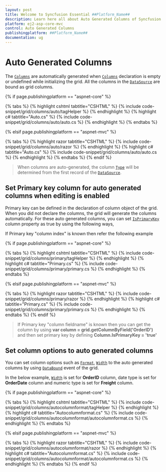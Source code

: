 ```yaml
---
layout: post
title: Welcome to Syncfusion Essential ##Platform_Name##
description: Learn here all about Auto Generated Columns of Syncfusion Essential ##Platform_Name## widgets based on HTML5 and jQuery.
platform: ej2-asp-core-mvc
control: Auto Generated Columns
publishingplatform: ##Platform_Name##
documentation: ug
---
```


# Auto Generated Columns

The [`Columns`](https://help.syncfusion.com/cr/aspnetcore-js2/Syncfusion.EJ2.Grids.GridColumn.html) are automatically generated when
[`Columns`](https://help.syncfusion.com/cr/aspnetcore-js2/Syncfusion.EJ2.Grids.GridColumn.html) declaration is empty or undefined while initializing the grid. All the columns in the [`DataSource`](https://help.syncfusion.com/cr/aspnetcore-js2/Syncfusion.EJ2.Grids.Grid.html#Syncfusion_EJ2_Grids_Grid_DataSource) are bound as grid columns.

{% if page.publishingplatform == "aspnet-core" %}

{% tabs %}
{% highlight cshtml tabtitle="CSHTML" %}
{% include code-snippet/grid/columns/auto/tagHelper %}
{% endhighlight %}
{% highlight c# tabtitle="Auto.cs" %}
{% include code-snippet/grid/columns/auto/auto.cs %}
{% endhighlight %}
{% endtabs %}

{% elsif page.publishingplatform == "aspnet-mvc" %}

{% tabs %}
{% highlight razor tabtitle="CSHTML" %}
{% include code-snippet/grid/columns/auto/razor %}
{% endhighlight %}
{% highlight c# tabtitle="Auto.cs" %}
{% include code-snippet/grid/columns/auto/auto.cs %}
{% endhighlight %}
{% endtabs %}
{% endif %}



> When columns are auto-generated, the column [`Type`](https://help.syncfusion.com/cr/aspnetcore-js2/Syncfusion.EJ2.Grids.GridColumn.html#Syncfusion_EJ2_Grids_GridColumn_Type) will be determined from the first record of the [`DataSource`](https://help.syncfusion.com/cr/aspnetcore-js2/Syncfusion.EJ2.Grids.Grid.html#Syncfusion_EJ2_Grids_Grid_DataSource).

## Set Primary key column for auto generated columns when editing is enabled

Primary key can be defined in the declaration of column object of the grid. When you did not declare the columns, the grid will generate the columns automatically. For these auto generated columns, you can set [`IsPrimaryKey`](https://help.syncfusion.com/cr/aspnetcore-js2/Syncfusion.EJ2.Grids.GridColumn.html#Syncfusion_EJ2_Grids_GridColumn_IsPrimaryKey) column property as true by using the following ways,

If Primary key "column index" is known then refer the following example

{% if page.publishingplatform == "aspnet-core" %}

{% tabs %}
{% highlight cshtml tabtitle="CSHTML" %}
{% include code-snippet/grid/columns/primary/tagHelper %}
{% endhighlight %}
{% highlight c# tabtitle="Primary.cs" %}
{% include code-snippet/grid/columns/primary/primary.cs %}
{% endhighlight %}
{% endtabs %}

{% elsif page.publishingplatform == "aspnet-mvc" %}

{% tabs %}
{% highlight razor tabtitle="CSHTML" %}
{% include code-snippet/grid/columns/primary/razor %}
{% endhighlight %}
{% highlight c# tabtitle="Primary.cs" %}
{% include code-snippet/grid/columns/primary/primary.cs %}
{% endhighlight %}
{% endtabs %}
{% endif %}



> If Primary key "column fieldname" is known then you can get the column by using **var column = grid.getColumnByField('OrderID')** and then set primary key by defining **Column.IsPrimaryKey = 'true'**

## Set column options to auto generated columns

You can set column options such as [`Format`](https://help.syncfusion.com/cr/aspnetcore-js2/Syncfusion.EJ2.Grids.GridColumn.html#Syncfusion_EJ2_Grids_GridColumn_Format), [`Width`](https://help.syncfusion.com/cr/aspnetcore-js2/Syncfusion.EJ2.Grids.GridColumn.html#Syncfusion_EJ2_Grids_GridColumn_Width) to the auto generated columns by using [`DataBound`](https://help.syncfusion.com/cr/aspnetcore-js2/Syncfusion.EJ2.Grids.Grid.html#Syncfusion_EJ2_Grids_Grid_DataBound) event of the grid.

In the below example, [`Width`](https://help.syncfusion.com/cr/aspnetcore-js2/Syncfusion.EJ2.Grids.GridColumn.html#Syncfusion_EJ2_Grids_GridColumn_Width) is set for **OrderID** column, date type is set for **OrderDate** column and numeric type is set for **Freight** column.

{% if page.publishingplatform == "aspnet-core" %}

{% tabs %}
{% highlight cshtml tabtitle="CSHTML" %}
{% include code-snippet/grid/columns/autocolumnformat/tagHelper %}
{% endhighlight %}
{% highlight c# tabtitle="Autocolumnformat.cs" %}
{% include code-snippet/grid/columns/autocolumnformat/autocolumnformat.cs %}
{% endhighlight %}
{% endtabs %}

{% elsif page.publishingplatform == "aspnet-mvc" %}

{% tabs %}
{% highlight razor tabtitle="CSHTML" %}
{% include code-snippet/grid/columns/autocolumnformat/razor %}
{% endhighlight %}
{% highlight c# tabtitle="Autocolumnformat.cs" %}
{% include code-snippet/grid/columns/autocolumnformat/autocolumnformat.cs %}
{% endhighlight %}
{% endtabs %}
{% endif %}

